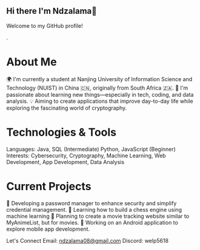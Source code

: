 ## Hi there I'm Ndzalama👋

Welcome to my GitHub profile!

<!--
**Ndzalama08/Ndzalama08** is a ✨ _special_ ✨ repository because its `README.md` (this file) appears on your GitHub profile.

About Me
Here are some ideas to get you started:

- 🔭 I’m currently working on ... trying to make a chess bot, using machine learning.
- 🌱 I’m currently learning ... how to make a chess bot haha
- 👯 I’m looking to collaborate on ...
- 🤔 I’m looking for help with ...
- 💬 Ask me about ...
- 📫 How to reach me: ...
- 😄 Pronouns: ...
- ⚡ Fun fact: ...
--> .
# About Me
🌍 I'm currently a student at Nanjing University of Information Science and Technology (NUIST) in China 🇨🇳, originally from South Africa 🇿🇦.
🌱 I'm passionate about learning new things—especially in tech, coding, and data analysis.
💡 Aiming to create applications that improve day-to-day life while exploring the fascinating world of cryptography.

# Technologies & Tools
Languages:
Java, SQL (Intermediate)
Python, JavaScript (Beginner)
Interests: Cybersecurity, Cryptography, Machine Learning, Web Development, App Development, Data Analysis

# Current Projects
🔑 Developing a password manager to enhance security and simplify credential management.
🤖 Learning how to build a chess engine using machine learning
🎥 Planning to create a movie tracking website similar to MyAnimeList, but for movies.
📱 Working on an Android application to explore mobile app development.

Let's Connect
Email: ndzalama08@gmail.com
Discord: welp5618
